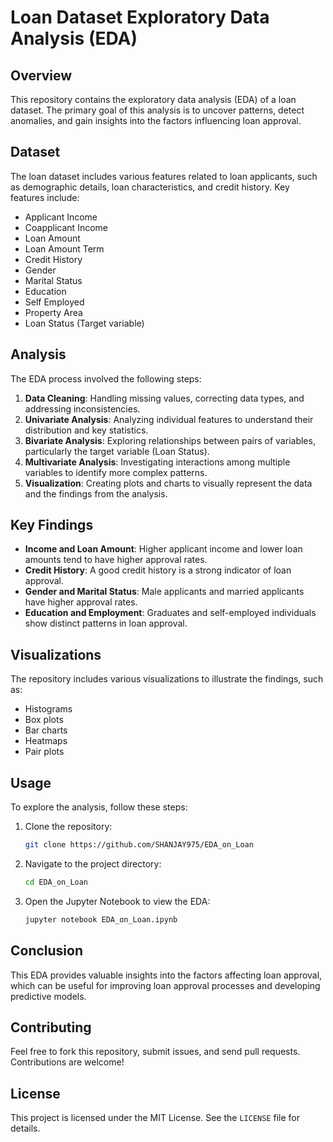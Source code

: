 # Loan Dataset Exploratory Data Analysis (EDA)

## Overview

This repository contains the exploratory data analysis (EDA) of a loan dataset. The primary goal of this analysis is to uncover patterns, detect anomalies, and gain insights into the factors influencing loan approval.

## Dataset

The loan dataset includes various features related to loan applicants, such as demographic details, loan characteristics, and credit history. Key features include:

- Applicant Income
- Coapplicant Income
- Loan Amount
- Loan Amount Term
- Credit History
- Gender
- Marital Status
- Education
- Self Employed
- Property Area
- Loan Status (Target variable)

## Analysis

The EDA process involved the following steps:

1. **Data Cleaning**: Handling missing values, correcting data types, and addressing inconsistencies.
2. **Univariate Analysis**: Analyzing individual features to understand their distribution and key statistics.
3. **Bivariate Analysis**: Exploring relationships between pairs of variables, particularly the target variable (Loan Status).
4. **Multivariate Analysis**: Investigating interactions among multiple variables to identify more complex patterns.
5. **Visualization**: Creating plots and charts to visually represent the data and the findings from the analysis.

## Key Findings

- **Income and Loan Amount**: Higher applicant income and lower loan amounts tend to have higher approval rates.
- **Credit History**: A good credit history is a strong indicator of loan approval.
- **Gender and Marital Status**: Male applicants and married applicants have higher approval rates.
- **Education and Employment**: Graduates and self-employed individuals show distinct patterns in loan approval.

## Visualizations

The repository includes various visualizations to illustrate the findings, such as:

- Histograms
- Box plots
- Bar charts
- Heatmaps
- Pair plots

## Usage

To explore the analysis, follow these steps:

1. Clone the repository:
    ```bash
    git clone https://github.com/SHANJAY975/EDA_on_Loan
    ```
2. Navigate to the project directory:
    ```bash
    cd EDA_on_Loan
    ```
3. Open the Jupyter Notebook to view the EDA:
    ```bash
    jupyter notebook EDA_on_Loan.ipynb
    ```

## Conclusion

This EDA provides valuable insights into the factors affecting loan approval, which can be useful for improving loan approval processes and developing predictive models.

## Contributing

Feel free to fork this repository, submit issues, and send pull requests. Contributions are welcome!

## License

This project is licensed under the MIT License. See the `LICENSE` file for details.
